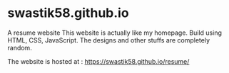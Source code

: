 # swastik58.github.io
A resume website
This website is actually like my homepage.
Build using HTML, CSS, JavaScript.
The designs and other stuffs are completely random. 

The website is hosted at : https://swastik58.github.io/resume/
